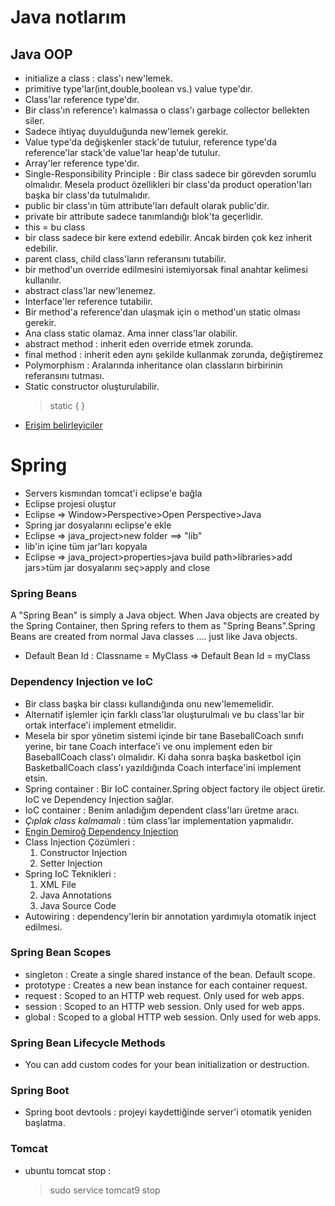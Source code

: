 # Java notlarım

## Java OOP
* initialize a class : class'ı new'lemek.
* primitive type'lar(int,double,boolean vs.) value type'dır.
* Class'lar reference type'dır.
* Bir class'ın reference'ı kalmassa o class'ı garbage collector bellekten siler.
* Sadece ihtiyaç duyulduğunda new'lemek gerekir.
* Value type'da değişkenler stack'de tutulur, reference type'da reference'lar stack'de value'lar heap'de tutulur.
* Array'ler reference type'dır.
* Single-Responsibility Principle : Bir class sadece bir görevden sorumlu olmalıdır. Mesela product özellikleri bir class'da product operation'ları başka bir class'da tutulmalıdır.
* public bir class'ın tüm attribute'ları default olarak public'dir.
* private bir attribute sadece tanımlandığı blok'ta geçerlidir.
* this = bu class
* bir class sadece bir kere extend edebilir. Ancak birden çok kez inherit edebilir.
* parent class, child class'ların referansını tutabilir.
* bir method'un override edilmesini istemiyorsak final anahtar kelimesi kullanılır.
* abstract class'lar new'lenemez.
* Interface'ler reference tutabilir.
* Bir method'a reference'dan ulaşmak için o method'un static olması gerekir.
* Ana class static olamaz. Ama inner class'lar olabilir.
* abstract method : inherit eden override etmek zorunda.
* final method : inherit eden aynı şekilde kullanmak zorunda, değiştiremez
* Polymorphism : Aralarında inheritance olan classların birbirinin referansını tutması.
* Static constructor oluşturulabilir. 
    > static {  }
* [Erişim belirleyiciler](https://ramazanbiyikci.com.tr/java-erisim-belirleyiciler-access-modifiers/)

# Spring
* Servers kısmından tomcat'i eclipse'e bağla
* Eclipse projesi oluştur
* Eclipse => Window>Perspective>Open Perspective>Java
* Spring jar dosyalarını eclipse'e ekle
* Eclipse => java_project>new folder ==> "lib"
* lib'in içine tüm jar'ları kopyala
* Eclipse => java_project>properties>java build path>libraries>add jars>tüm jar dosyalarını seç>apply and close


### Spring Beans <br>
A "Spring Bean" is simply a Java object. When Java objects are created by the Spring Container, then Spring refers to them as "Spring Beans".Spring Beans are created from normal Java classes .... just like Java objects.
* Default Bean Id :
    Classname = MyClass => Default Bean Id = myClass

### Dependency Injection ve IoC
* Bir class başka bir classı kullandığında onu new'lememelidir.
* Alternatif işlemler için farklı class'lar oluşturulmalı ve bu class'lar bir ortak interface'i implement etmelidir.
* Mesela bir spor yönetim sistemi içinde bir tane BaseballCoach sınıfı yerine, bir tane Coach interface'i ve onu implement eden bir BaseballCoach class'ı olmalıdır. Ki daha sonra başka basketbol için BasketballCoach class'ı yazıldığında Coach interface'ini implement etsin.
* Spring container : Bir IoC container.Spring object factory ile object üretir. IoC ve Dependency Injection sağlar.
* IoC container : Benim anladığım dependent class'ları üretme aracı.
* _Çıplak class kalmamalı_ : tüm class'lar implementation yapmalıdır.
* [Engin Demiroğ Dependency Injection](https://www.youtube.com/watch?v=YqDLfjE-mes)
* Class Injection Çözümleri : 
    1. Constructor Injection
    2. Setter Injection
* Spring IoC Teknikleri : 
    1. XML File
    2. Java Annotations
    3. Java Source Code
* Autowiring : dependency'lerin bir annotation yardımıyla otomatik inject edilmesi.

    
### Spring Bean Scopes
* singleton : Create a single shared instance of the bean. Default scope.
* prototype : Creates a new bean instance for each container request.
* request : Scoped to an HTTP web request. Only used for web apps.
* session : Scoped to an HTTP web session. Only used for web apps.
* global : Scoped to a global HTTP web session. Only used for web apps. 

### Spring Bean Lifecycle Methods
* You can add custom codes for your bean initialization or destruction.


### Spring Boot
* Spring boot devtools : projeyi kaydettiğinde server'i otomatik yeniden başlatma.


### Tomcat 
* ubuntu tomcat stop :
    > sudo service tomcat9 stop